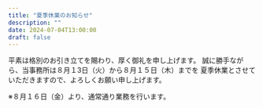 ```yaml
---
title: "夏季休業のお知らせ"
description: ""
date: 2024-07-04T13:00:00
draft: false
---
```


平素は格別のお引き立てを賜わり、厚く御礼を申し上げます。
誠に勝手ながら、当事務所は８月１3日（火）から８月１５日（木）までを
夏季休業とさせていただきますので、よろしくお願い申し上げます。  

※８月１６日（金）より、通常通り業務を行います。